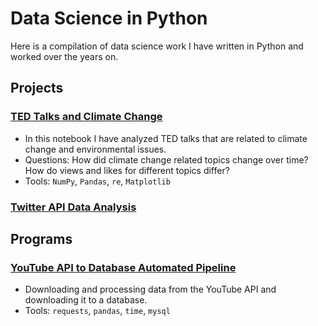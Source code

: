 # Data Science in Python

Here is a compilation of data science work I have written in Python and worked over the years on.

## Projects

### [TED Talks and Climate Change](https://github.com/Dince-afk/Data_Science/blob/main/1.%20Projects%20and%20Showcases/ted_talks_climate.ipynb)

- In this notebook I have analyzed TED talks that are related to climate change and environmental issues. 
- Questions: How did climate change related topics change over time? How do views and likes for different topics differ? 
- Tools: `NumPy`, `Pandas`, `re`, `Matplotlib`

### [Twitter API Data Analysis]()

## Programs

### [YouTube API to Database Automated Pipeline](https://github.com/Dince-afk/Data_Science/blob/main/1.%20Projects%20and%20Showcases/youtube_api_db.ipynb)
- Downloading and processing data from the YouTube API and downloading it to a database.
- Tools: `requests`, `pandas`, `time`, `mysql`

